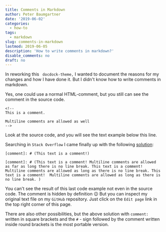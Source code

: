 ```yaml
---
title: Comments in Markdown
author: Peter Baumgartner
date: '2019-06-02'
categories:
  - how-to
tags:
  - markdown
slug: comments-in-markdown
lastmod: 2019-06-05
description: 'How to write comments in markdown?'
disable_comments: no
draft: no
---
```


In reworking this ` docdock-theme,` I wanted to document the reasons for my changes and how I have done it. But I didn't know how to write comments in markdown. 

Yes, one could use a normal HTML-comment, but you still can see the comment in the source code. 

```
<!-- 
This is a comment.

Multiline comments are allowed as well 
-->
```

Look at the source code, and you will see the text example below this line.

<!-- 
This is a comment.

Multiline comments are allowed as well 
-->


Searching in `Stack Overflow` I came finally up with the following  [solution](https://stackoverflow.com/questions/4823468/comments-in-markdown):


```
[comment]: # (This text is a comment!)

[comment]: # (This text is a comment! Multiline comments are allowed as far as long there is no line break. This text is a comment! Multiline comments are allowed as long as there is no line break. This text is a comment!  Multiline comments are allowed as long as there is no line break. )
```
[comment]: # (This text is a comment!)

[comment]: # (This text is a comment! Multiline comments are allowed as far as long there is no line break. This text is a comment! Multiline comments are allowed as long there is no line break. This text is a comment! Multiline comments are allowed as long there is no line break. )

You can't see the result of this last code example not even in the source code. The comment is hidden by definition :wink: But you can inspect my original text file on my `GitHub` repository. Just click on the `Edit page` link in the top right corner of this page.

There are also other possibilities, but the above solution with `comment:` written in square brackets and the `#` - sign followed by the comment written inside round brackets is the most portable version. 


<span class='Z3988' title='url_ver=Z39.88-2004&amp;ctx_ver=Z39.88-2004&amp;rfr_id=info%3Asid%2Fzotero.org%3A2&amp;rft_val_fmt=info%3Aofi%2Ffmt%3Akev%3Amtx%3Adc&amp;rft.type=blogPost&amp;rft.title=Comments%20in%20Markdown%20::%20Open%20Science%20Education&amp;rft.source=Comments%20in%20Markdown&amp;rft.rights=CC%20BY-SA%204.0&amp;rft.description=How%20to%20write%20comments%20in%20markdown?&amp;rft.identifier=https%3A%2F%2Fnotes.peter-baumgartner.net%2F2019%2F06%2F02%2Fcomments-in-markdown&amp;rft.aufirst=Peter&amp;rft.aulast=Baumgartner&amp;rft.au=Peter%20Baumgartner&amp;rft.date=&amp;rft.language=en'></span>
